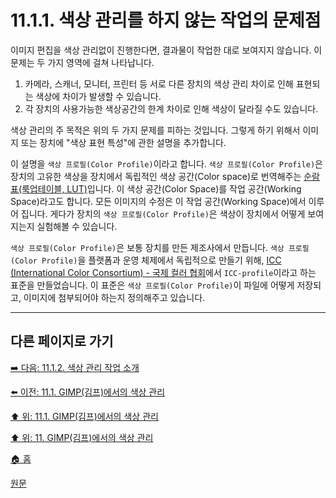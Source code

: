 # 11.1.1. 색상 관리를 하지 않는 작업의 문제점
이미지 편집을 색상 관리없이 진행한다면, 결과물이 작업한 대로 보여지지 않습니다. 이 문제는 두 가지 영역에 걸쳐 나타납니다.

1. 카메라, 스캐너, 모니터, 프린터 등 서로 다른 장치의 색상 관리 차이로 인해 표현되는 색상에 차이가 발생할 수 있습니다.
2. 각 장치의 사용가능한 색상공간의 한계 차이로 인해 색상이 달라질 수도 있습니다.

색상 관리의 주 목적은 위의 두 가지 문제를 피하는 것입니다. 그렇게 하기 위해서 이미지 또는 장치에 "색상 표현 특성"에 관한 설명을 추가합니다.

이 설명을 `색상 프로필(Color Profile)`이라고 합니다. `색상 프로필(Color Profile)`은 장치의 고유한 색상을 장치에서 독립적인 색상 공간(Color space)로 번역해주는 [순람표(룩업테이블, LUT)](./19-glossaryx-lookup_table.md)입니다. 이 색상 공간(Color Space)를 작업 공간(Working Space)라고도 합니다. 모든 이미지의 수정은 이 작업 공간(Working Space)에서 이루어 집니다. 게다가 장치의 `색상 프로필(Color Profile)`은 색상이 장치에서 어떻게 보여지는지 실험해볼 수 있습니다.

`색상 프로필(Color Profile)`은 보통 장치를 만든 제조사에서 만듭니다. `색상 프로필(Color Profile)`을 플랫폼과 운영 체제에서 독립적으로 만들기 위해, [ICC (International Color Consortium) - 국제 컬러 협회](https://ko.wikipedia.org/wiki/%EA%B5%AD%EC%A0%9C_%EC%BB%AC%EB%9F%AC_%ED%98%91%ED%9A%8C)에서 `ICC-profile`이라고 하는 표준을 만들었습니다. 이 표준은 `색상 프로필(Color Profile)`이 파일에 어떻게 저장되고, 이미지에 첨부되어야 하는지 정의해주고 있습니다.

***

## 다른 페이지로 가기

[➡️ 다음: 11.1.2. 색상 관리 작업 소개](./11-01-02-00-introduction_to_a_color_managed_workflow.md)

[⬅️ 이전: 11.1. GIMP(김프)에서의 색상 관리](./11-01-00-color-management-in-gimp.md)

[⬆️ 위: 11.1. GIMP(김프)에서의 색상 관리](./11-01-00-color-management-in-gimp.md)

[⬆️ 위: 11. GIMP(김프)에서의 색상 관리](./11-00-color-management-with-gimp.md)

[🏠 홈](./00-home.md)

[원문](https://docs.gimp.org/2.10/ko/gimp-imaging-color-management.html#idm7829)
